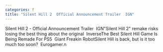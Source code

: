 ```yaml
---
categories: f
title: "Silent Hill 2  Official Announcement Trailer  IGN"
---
```

Silent Hill 2 - Official Announcement Trailer&nbsp;&nbsp;IGN"Silent Hill 2" remake risks losing the best thing about the original&nbsp;&nbsp;InverseThe Best Silent Hill Game Is Being Remade For PS5&nbsp;&nbsp;Giant Freakin RobotSilent Hill is back, but is it too much too soon?&nbsp;&nbsp;Eurogamer.n